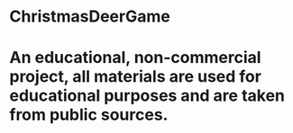 # ChristmasDeerGame

# An educational, non-commercial project, all materials are used for educational purposes and are taken from public sources.
